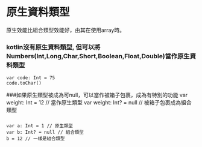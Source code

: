 # 原生資料類型
原生效能比組合類型效能好，由其在使用array時。
### kotlin沒有原生資料類型, 但可以將Numbers(Int,Long,Char,Short,Boolean,Float,Double)當作原生資料類型
	var code: Int = 75
	code.toChar()

###如果原生類型被成為可null，可以當作被箱子包裹，成為有特別的功能
	var weight: Int = 12 // 當作原生類型
	var weight: Int? = null // 被箱子包裹成為組合類型
	
###
	var a: Int = 1 // 原生類型
	var b: Int? = null // 組合類型
	b = 12 // 一樣是組合類型
	

